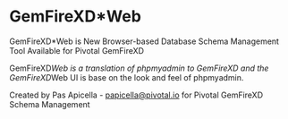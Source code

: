 <h1> GemFireXD*Web </h1>

GemFireXD*Web is New Browser-based Database Schema Management Tool Available for Pivotal GemFireXD

GemFireXD*Web is a translation of phpmyadmin to GemFireXD and the GemFireXD*Web UI is base on the look and feel of phpmyadmin.

Created by Pas Apicella - <a href="mailto:papicella@pivotal.io">papicella@pivotal.io</a> for Pivotal GemFireXD Schema Management


